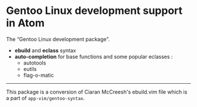 Gentoo Linux development support in Atom
========================================

The “Gentoo Linux development package”.

- **ebuild** and **eclass** syntax
- **auto-completion** for base functions and some popular eclasses :
  - autotools
  - eutils
  - flag-o-matic

---
This package is a conversion of Ciaran McCreesh's ebuild.vim file
which is a part of ```app-vim/gentoo-syntax```.

